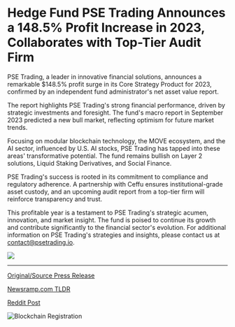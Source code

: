 # Hedge Fund PSE Trading Announces a 148.5% Profit Increase in 2023, Collaborates with Top-Tier Audit Firm

PSE Trading, a leader in innovative financial solutions, announces a remarkable $148.5% profit surge in its Core Strategy Product for 2023, confirmed by an independent fund administrator's net asset value report.

The report highlights PSE Trading's strong financial performance, driven by strategic investments and foresight. The fund's macro report in September 2023 predicted a new bull market, reflecting optimism for future market trends.

Focusing on modular blockchain technology, the MOVE ecosystem, and the AI sector, influenced by U.S. AI stocks, PSE Trading has tapped into these areas' transformative potential. The fund remains bullish on Layer 2 solutions, Liquid Staking Derivatives, and Social Finance.

PSE Trading's success is rooted in its commitment to compliance and regulatory adherence. A partnership with Ceffu ensures institutional-grade asset custody, and an upcoming audit report from a top-tier firm will reinforce transparency and trust.

This profitable year is a testament to PSE Trading's strategic acumen, innovation, and market insight. The fund is poised to continue its growth and contribute significantly to the financial sector's evolution. For additional information on PSE Trading's strategies and insights, please contact us at contact@psetrading.io.

![](https://api.blockchainwire.io/uploads/BitMartExchange/editor_image/ff8ae47a-efff-4564-af42-825a3ac6b8f8.png) 

---

[Original/Source Press Release](https://blockchainwire.io/press-release/hedge-fund-pse-trading-announces-a-1485-profit-increase-in-2023-collaborates-with-top-tier-audit-firm)
                    

[Newsramp.com TLDR](None) 



[Reddit Post](https://www.reddit.com/r/Business_NewsRamp/comments/1avxh62/pse_trading_reports_1485_profit_surge_in_core/) 



![Blockchain Registration](https://cdn.newsramp.app/blockchainwire/qrcode/242/11/rushVvFL.webp)